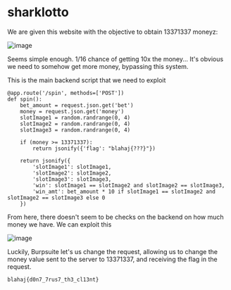 # sharklotto

We are given this website with the objective to obtain 13371337 moneyz:

![image](https://github.com/user-attachments/assets/94002c70-1340-4b51-b53e-bc380cb25db8)

Seems simple enough. 1/16 chance of getting 10x the money... It's obvious we need to somehow get more money, bypassing this system.

This is the main backend script that we need to exploit
```
@app.route('/spin', methods=['POST'])
def spin():
    bet_amount = request.json.get('bet')
    money = request.json.get('money')
    slotImage1 = random.randrange(0, 4)
    slotImage2 = random.randrange(0, 4)
    slotImage3 = random.randrange(0, 4)

    if (money >= 13371337):
        return jsonify({'flag': "blahaj{???}"})

    return jsonify({
        'slotImage1': slotImage1,
        'slotImage2': slotImage2,
        'slotImage3': slotImage3,
        'win': slotImage1 == slotImage2 and slotImage2 == slotImage3,
        'win_amt': bet_amount * 10 if slotImage1 == slotImage2 and slotImage2 == slotImage3 else 0
    })
```

From here, there doesn't seem to be checks on the backend on how much money we have. We can exploit this

![image](https://github.com/user-attachments/assets/705152dc-3673-4ea6-846b-3cb88b7bb94f)

Luckily, Burpsuite let's us change the request, allowing us to change the money value sent to the server to 13371337, and receiving the flag in the request.

`blahaj{d0n7_7rus7_th3_cl13nt}`
